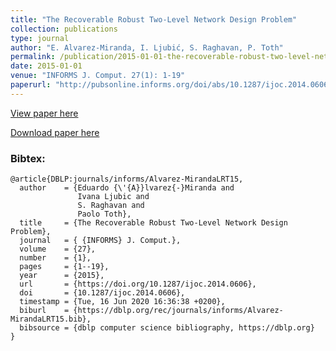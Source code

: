 ```yaml
---
title: "The Recoverable Robust Two-Level Network Design Problem"
collection: publications
type: journal
author: "E. Alvarez-Miranda, I. Ljubić, S. Raghavan, P. Toth"
permalink: /publication/2015-01-01-the-recoverable-robust-two-level-network-design-problem
date: 2015-01-01
venue: "INFORMS J. Comput. 27(1): 1-19"
paperurl: "http://pubsonline.informs.org/doi/abs/10.1287/ijoc.2014.0606"
---
```


[View paper here](http://pubsonline.informs.org/doi/abs/10.1287/ijoc.2014.0606)

[Download paper here]({{site.url}}/docs/publications/RRTLND.pdf)

### Bibtex:

```
@article{DBLP:journals/informs/Alvarez-MirandaLRT15,
  author    = {Eduardo {\'{A}}lvarez{-}Miranda and
               Ivana Ljubic and
               S. Raghavan and
               Paolo Toth},
  title     = {The Recoverable Robust Two-Level Network Design Problem},
  journal   = { {INFORMS} J. Comput.},
  volume    = {27},
  number    = {1},
  pages     = {1--19},
  year      = {2015},
  url       = {https://doi.org/10.1287/ijoc.2014.0606},
  doi       = {10.1287/ijoc.2014.0606},
  timestamp = {Tue, 16 Jun 2020 16:36:38 +0200},
  biburl    = {https://dblp.org/rec/journals/informs/Alvarez-MirandaLRT15.bib},
  bibsource = {dblp computer science bibliography, https://dblp.org}
}
```
